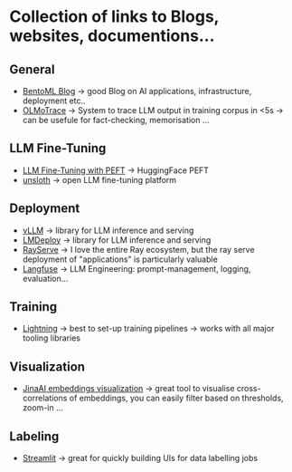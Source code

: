 # Collection of links to Blogs, websites, documentions...

## General
- [BentoML Blog](https://www.bentoml.com/blog) -> good Blog on AI applications, infrastructure, deployment etc..
- [OLMoTrace](https://huggingface.co/papers/2504.07096) -> System to trace LLM output in training corpus in <5s -> can be usefule for fact-checking, memorisation ...

## LLM Fine-Tuning
- [LLM Fine-Tuning with PEFT](https://github.com/huggingface/peft) -> HuggingFace PEFT
- [unsloth](https://unsloth.ai) -> open LLM fine-tuning platform

## Deployment
- [vLLM](https://docs.vllm.ai/en/stable/) -> library for LLM inference and serving
- [LMDeploy](https://github.com/InternLM/lmdeploy) -> library for LLM inference and serving
- [RayServe](https://www.anyscale.com/product/library/ray-serve) -> I love the entire Ray ecosystem, but the ray serve deployment of "applications" is particularly valuable
- [Langfuse](https://langfuse.com) -> LLM Engineering: prompt-management, logging, evaluation...

## Training
- [Lightning](https://lightning.ai) -> best to set-up training pipelines -> works with all major tooling libraries

## Visualization
- [JinaAI embeddings visualization](https://github.com/jina-ai/correlations) -> great tool to visualise cross-correlations of embeddings, you can easily filter based on thresholds, zoom-in ...

## Labeling
- [Streamlit](https://streamlit.io) -> great for quickly building UIs for data labelling jobs
